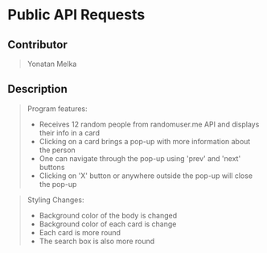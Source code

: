 # Public API Requests


## Contributor

> Yonatan Melka 

## Description

> Program features:
> * Receives 12 random people from randomuser.me API and displays their info in a card
> * Clicking on a card brings a pop-up with more information about the person
> * One can navigate through the pop-up using 'prev' and 'next' buttons
> * Clicking on 'X' button or anywhere outside the pop-up will close the pop-up

> Styling Changes:
> * Background color of the body is changed
> * Background color of each card is change
> * Each card is more round
> * The search box is also more round 
